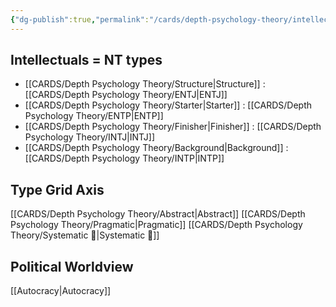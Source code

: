 ```yaml
---
{"dg-publish":true,"permalink":"/cards/depth-psychology-theory/intellectual/","noteIcon":"","created":"2023-01-21T13:03:38.857+01:00","updated":"2023-02-26T15:54:55.970+01:00"}
---
```



## Intellectuals = NT types
- [[CARDS/Depth Psychology Theory/Structure\|Structure]] : [[CARDS/Depth Psychology Theory/ENTJ\|ENTJ]] 
- [[CARDS/Depth Psychology Theory/Starter\|Starter]] : [[CARDS/Depth Psychology Theory/ENTP\|ENTP]] 
- [[CARDS/Depth Psychology Theory/Finisher\|Finisher]] : [[CARDS/Depth Psychology Theory/INTJ\|INTJ]] 
- [[CARDS/Depth Psychology Theory/Background\|Background]] : [[CARDS/Depth Psychology Theory/INTP\|INTP]]

## Type Grid Axis 
[[CARDS/Depth Psychology Theory/Abstract\|Abstract]]
[[CARDS/Depth Psychology Theory/Pragmatic\|Pragmatic]]
[[CARDS/Depth Psychology Theory/Systematic 🔧\|Systematic 🔧]]

## Political Worldview
[[Autocracy\|Autocracy]]
